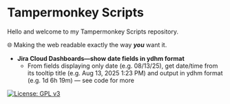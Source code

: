 # Tampermonkey Scripts

Hello and welcome to my Tampermonkey Scripts repository.

🌐 Making the web readable exactly the way **_you_** want it.

- **Jira Cloud Dashboards—show date fields in ydhm format**
  - From fields displaying only date (e.g. 08/13/25), get date/time from its tooltip title (e.g. Aug 13, 2025 1:23 PM) and output in ydhm format (e.g. 1d 6h 19m) — see code for more

[![License: GPL v3](https://img.shields.io/badge/License-GPLv3-blue.svg)](https://www.gnu.org/licenses/gpl-3.0)
